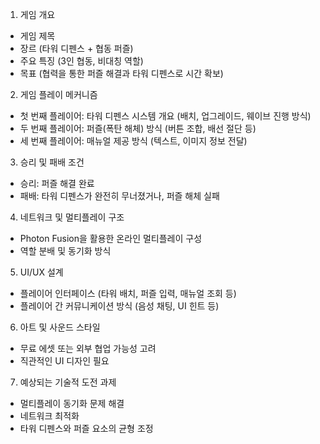 1. 게임 개요
- 게임 제목
- 장르 (타워 디펜스 + 협동 퍼즐)
- 주요 특징 (3인 협동, 비대칭 역할)
- 목표 (협력을 통한 퍼즐 해결과 타워 디펜스로 시간 확보)

2. 게임 플레이 메커니즘
- 첫 번째 플레이어: 타워 디펜스 시스템 개요 (배치, 업그레이드, 웨이브 진행 방식)
- 두 번째 플레이어: 퍼즐(폭탄 해체) 방식 (버튼 조합, 배선 절단 등)
- 세 번째 플레이어: 매뉴얼 제공 방식 (텍스트, 이미지 정보 전달)

3. 승리 및 패배 조건
- 승리: 퍼즐 해결 완료
- 패배: 타워 디펜스가 완전히 무너졌거나, 퍼즐 해체 실패

4. 네트워크 및 멀티플레이 구조
- Photon Fusion을 활용한 온라인 멀티플레이 구성
- 역할 분배 및 동기화 방식

5. UI/UX 설계
- 플레이어 인터페이스 (타워 배치, 퍼즐 입력, 매뉴얼 조회 등)
- 플레이어 간 커뮤니케이션 방식 (음성 채팅, UI 힌트 등)

6. 아트 및 사운드 스타일
- 무료 에셋 또는 외부 협업 가능성 고려
- 직관적인 UI 디자인 필요

7. 예상되는 기술적 도전 과제
- 멀티플레이 동기화 문제 해결
- 네트워크 최적화
- 타워 디펜스와 퍼즐 요소의 균형 조정
